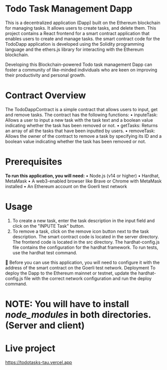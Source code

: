 # Todo Task Management Dapp
This is a decentralized application (Dapp) built on the Ethereum blockchain for managing tasks. It allows users to create tasks, and delete them. This project contains a React frontend for a smart contract application that enables users to create and manage tasks.  the smart contract code for the TodoDapp application is developed using the Solidity programming language and the ethers.js library for interacting with the Ethereum blockchain.

Developing this Blockchain-powered Todo task management Dapp can foster a community of like-minded individuals who are keen on improving their productivity 
and personal growth.

# Contract Overview
The TodoDappContract is a simple contract that allows users to input, get and remove tasks. The contract has the following functions:
•	inputeTask: Allows a user to input a new task with the task text and a boolean value indicating whether the task has been removed or not.
•	getTasks: Returns an array of all the tasks that have been inputted by users.
•	removeTask: Allows the owner of the contract to remove a task by specifying its ID and a boolean value indicating whether the task has been removed or not.

# Prerequisites
**To run this application, you will need:**
•	Node.js (v14 or higher)
•	Hardhat, MetaMask
•	A web3-enabled browser like Brave or Chrome with MetaMask installed
•	An Ethereum account on the Goerli test network

# Usage
1. To create a new task, enter the task description in the input field and click on the "INPUTE Task" button.
2. To remove a task, click on the remove icon button next to the task description.
The smart contract code is located in the server directory. The frontend code is located in the src directory.
The hardhat-config.js file contains the configuration for the hardhat framework.
To run tests, use the hardhat test command.
 
	Before you can use this application, you will need to configure it with the address of the smart contract on the Goerli test network.
Deployment
To deploy the Dapp to the Ethereum mainnet or testnet, update the hardhat-config.js file with the correct network configuration and run the deploy command.

# NOTE: You will have to install *node_modules* in both directories. (Server and client)  
# Live project
 https://todotasks-tau.vercel.app


